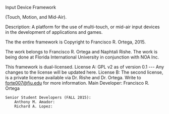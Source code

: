 Input Device Framework 

(Touch, Motion, and Mid-Air). 

Description: 
	A platform for the use of multi-touch, or mid-air input devices in the development of applications and games.


The the entire framework is Copyright to  Francisco R. Ortega, 2015. 

The work belongs to Francisco R. Ortega and Naphtali Rishe. 
The work is being done at Florida International University in conjunction with NOA Inc. 

This framework is dual-licensed. 
License A:  GPL v2 as of version 0.1 --- Any changes to the license will be updated here. 
License B: The second license, is a private license available via Dr. Rishe and Dr. Ortega. Write to forte007@fiu.edu for more information. 
	Main Developer: 
		Francisco R. Ortega

	Senior Student Developers (FALL 2015):
		Anthony M. Amador: 
		Richard A. Lopez:
		
